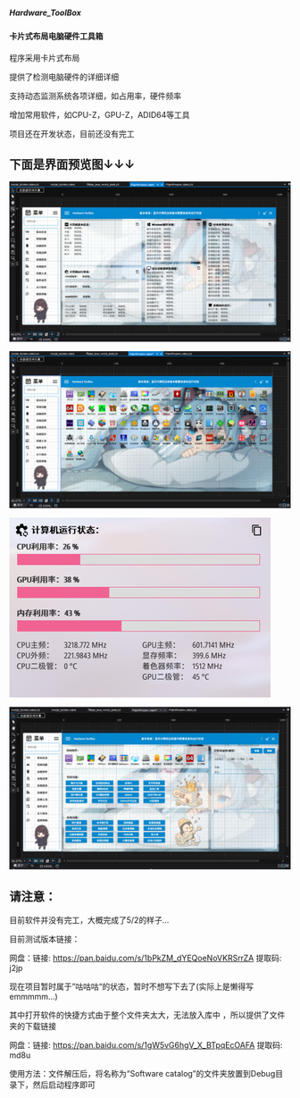 ##### Hardware_ToolBox

#### 卡片式布局电脑硬件工具箱

程序采用卡片式布局

提供了检测电脑硬件的详细详细

支持动态监测系统各项详细，如占用率，硬件频率

增加常用软件，如CPU-Z，GPU-Z，ADID64等工具

项目还在开发状态，目前还没有完工

## 下面是界面预览图↓↓↓

![Snipaste_2021-07-03_13-03-40](图片/Snipaste_2021-08-12_15-06-20.png)

![Snipaste_2021-07-03_13-03-40](图片/Snipaste_2021-08-12_15-06-43.png)

![Snipaste_2021-07-03_13-03-40](图片/检测信息.png)

![Snipaste_2021-07-03_13-03-40](图片/Snipaste_2021-08-12_15-06-57.png)

## 请注意：

目前软件并没有完工，大概完成了5/2的样子...

目前测试版本链接：

网盘：链接: https://pan.baidu.com/s/1bPkZM_dYEQoeNoVKRSrrZA 提取码: j2jp 

现在项目暂时属于”咕咕咕“的状态，暂时不想写下去了(实际上是懒得写emmmmm...)

其中打开软件的快捷方式由于整个文件夹太大，无法放入库中 ，所以提供了文件夹的下载链接

网盘：链接: https://pan.baidu.com/s/1gW5vG6hgV_X_BTpqEcOAFA 提取码: md8u

使用方法：文件解压后，将名称为“Software catalog”的文件夹放置到Debug目录下，然后启动程序即可





